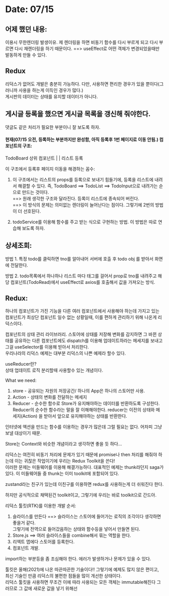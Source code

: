 # Date: 07/15

## 어제 했던 내용:
이용시 무한렌더링 발생이유. 제 렌더링을 하면 비동기 함수를 다시 부르게 되고 다시 부르면 다시 재렌더링을 하기 때문이다. ==> useEffect로 어떤 객체가 변경되었을때만 발동하게 만들 수 있다.   


## Redux
리덕스가 없어도 개발은 충분히 가능하다. 다만, 사용하면 편리한 경우가 있을 뿐이다(그러니까 사용을 하는게 이득인 경우가 많다.)  
게시판의 데이터는 상태를 유지할 데이터가 아니다.  


## 게시글 등록을 했으면 게시글 목록을 갱신해 줘야한다. 
댓글도 같은 처리가 필요한 부분이니 잘 보도록 하자.  
#### 현재(07/15 오전, 등록하는 부분까지만 완성함, 아직 등록후 1번 페이지로 이동 안됨.) 컴포넌트의 구조:
TodoBoard 상위 컴포넌트 
|                                     |
리스트                               등록   

이 구조에서 등록후 페이지 이동을 해경하는 꼼수:  

1. 이 구조에서는 리스트의 props를 등록으로 보내기 힘들기에,  등록을 리스트에 내려서 해결할 수 있다.
  즉, TodoBoard ==> TodoList ==> TodoInput으로 내려가는 순으로 만드는 것이다.    
  ==> 원래 생각한 구조와 달라진다. 등록이 리스트에 종속되어 버린다.   
  ==> 이 방식의 문제는 의미없는 렌더링이 늘어난다는 점이다. 그렇기에 2번의 방법이 더 선호된다.  
  
2. todoService를 이용해 함수를 주고 받는 식으로 구현하는 방법. 
  이 방법은 따로 연습해 보도록 하자.  
  
## 상세조회:
방법 1. 특정 todo를 클릭하면 tno를 알아내어 서버에 호출 후 todo obj 를 받아서 화면에 전달한다.  

방법 2. todo목록에서 하나하나 리스트 마다 태그를 걸어서 prop로 tno를 내려주고 해당 컴포넌트(TodoRead)에서 useEffect로 axios를 호출해서 값을 가져오는 방식.  

## Redux:
하나의 컴포넌트가 가진 기능을 다른 여러 컴포넌트에서 사용해야 하는데 가지고 있는 컴포넌트가 최상단 컴포넌트 일수 없는 상황일때, 이를 편하게 관리하기 위해 나온게 리덕스이다.   

컴포넌트의 상태 관리 라이브러리. 스토어에 상태를 저장해 변화를 감지하면 그 바뀐 상태를 공유하는 다른 컴포넌트에도 dispatch를 이용해 업데이트하라는 메세지를 보내고 그걸  useSelector를 이용해 빋아서 처리한다.        
우리나라의 리덕스 예제는 대부분 리덕스의 나쁜 예제라 할수 있다.    

useReducer란?  
상태 업데이트 로직 분리할때 사용할수 있는 개념이다.  

What we need:
1. store - 공유되는 자원의 저장공간/ 하나의 App은 하나의 스토어만 사용.     
2. Action - 상태의 변화를 전달하는 메세지  
3. Reducer - 순수한 함수로 Store가 유지해야하는 데이터를 반환하도록 구성한다.  
Reducer의 순수한 함수라는 말을 잘 이해해야한다. reducer는 이전의 상태와 메세지(Action) 을 받아서 앞으로 유지해야하는 상태를 반환한다.  

인터넷에 액션을 만드는 함수를 이용하는 경우가 많은데 그럴 필요는 없다. 어차피 그냥 보낼 대상이기 때문.  

Store는 Context와 비슷한 개념이라고 생각하면 좋을 듯 하다...   

리덕스는 여전히 비동기 처리에 문제가 있기 때문에 promise나 then 처리를 해줘야 하는데 이는 귀찮은 작업이기에 우리는 Redux Toolkit을 쓴다!  
이러한 문제는 미들웨어를 이용해 해결가능하다. 대표적인 예제는 thunk라던지 saga가 있다. 이 미들웨어들 중 thunk는 이미 toolkit에 포함되어 있다.   

zustand라는 친구가 있는데 이친구를 이용하면 redux를 사용하는게 더 쉬워진다 한다.  

하지만 공식적으로 채택된건 toolkit이고, 그렇기에 우리는 바로 toolkit으로 간드아.  

리덕스 툴킷(RTK)를 이용한 개발 순서:  
1. 슬라이스를 만든다 ==> 슬라이스는 스토어에 들어가는 로직의 조각이다 생각하면 좋을거 같다.  
     그렇기에 전역으로 들어갔음하는 상태와 함수등을 넣어서 만들면 된다.  
2. Store.js ==> 여러 슬라이스들을 combine해서 묶는 역할을 한다.  
3. 리엑트 앱에다 스토어를 등록한다.  
4. 컴포넌트 개발.   

import하는 부분등을 좀 조심해야 한다. 에러가 발생하거나 문제가 있을 수 있다.  

툴킷은 올해(2021)에 나온 따끈따끈한 기술이다!! 그렇기에 예제도 많지 않은 편이고, 최신 기술인 만큼 리덕스의 불편한 점들을 많이 개선한 상태이다.  
리덕스 툴킷을 사용하면 무조건 이에 따라 사용되는 모든 객체는 immutable해진다 그러므로 그 값에 새로운 값을 넣기 위해선 


